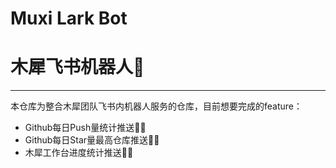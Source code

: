 # Muxi Lark Bot
# 木犀飞书机器人🤖️

------

本仓库为整合木犀团队飞书内机器人服务的仓库，目前想要完成的feature：

+ Github每日Push量统计推送👌🏻
+ Github每日Star量最高仓库推送👊🏻
+ 木犀工作台进度统计推送👊🏻
